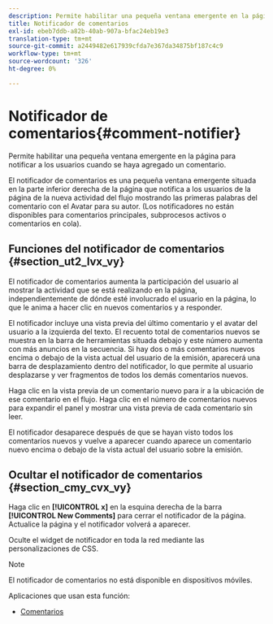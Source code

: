 ```yaml
---
description: Permite habilitar una pequeña ventana emergente en la página para notificar a los usuarios cuando se haya agregado un comentario.
title: Notificador de comentarios
exl-id: ebeb7ddb-a82b-40ab-907a-bfac24eb19e3
translation-type: tm+mt
source-git-commit: a2449482e617939cfda7e367da34875bf187c4c9
workflow-type: tm+mt
source-wordcount: '326'
ht-degree: 0%

---
```


# Notificador de comentarios{#comment-notifier}

Permite habilitar una pequeña ventana emergente en la página para notificar a los usuarios cuando se haya agregado un comentario.

El notificador de comentarios es una pequeña ventana emergente situada en la parte inferior derecha de la página que notifica a los usuarios de la página de la nueva actividad del flujo mostrando las primeras palabras del comentario con el Avatar para su autor. (Los notificadores no están disponibles para comentarios principales, subprocesos activos o comentarios en cola).

## Funciones del notificador de comentarios {#section_ut2_lvx_vy}

El notificador de comentarios aumenta la participación del usuario al mostrar la actividad que se está realizando en la página, independientemente de dónde esté involucrado el usuario en la página, lo que le anima a hacer clic en nuevos comentarios y a responder.

El notificador incluye una vista previa del último comentario y el avatar del usuario a la izquierda del texto. El recuento total de comentarios nuevos se muestra en la barra de herramientas situada debajo y este número aumenta con más anuncios en la secuencia. Si hay dos o más comentarios nuevos encima o debajo de la vista actual del usuario de la emisión, aparecerá una barra de desplazamiento dentro del notificador, lo que permite al usuario desplazarse y ver fragmentos de todos los demás comentarios nuevos.

Haga clic en la vista previa de un comentario nuevo para ir a la ubicación de ese comentario en el flujo. Haga clic en el número de comentarios nuevos para expandir el panel y mostrar una vista previa de cada comentario sin leer.

El notificador desaparece después de que se hayan visto todos los comentarios nuevos y vuelve a aparecer cuando aparece un comentario nuevo encima o debajo de la vista actual del usuario sobre la emisión.

## Ocultar el notificador de comentarios {#section_cmy_cvx_vy}

Haga clic en **[!UICONTROL x]** en la esquina derecha de la barra **[!UICONTROL New Comments]** para cerrar el notificador de la página. Actualice la página y el notificador volverá a aparecer.

Oculte el widget de notificador en toda la red mediante las personalizaciones de CSS.

>[!NOTE]
>
>El notificador de comentarios no está disponible en dispositivos móviles.



Aplicaciones que usan esta función:

* [Comentarios](/help/using/c-about-apps/c-comments/c-comments.md)
